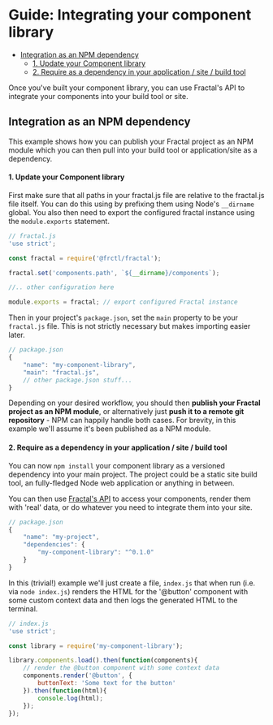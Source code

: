 # Guide: Integrating your component library

<!-- START doctoc generated TOC please keep comment here to allow auto update -->
<!-- DON'T EDIT THIS SECTION, INSTEAD RE-RUN doctoc TO UPDATE -->


- [Integration as an NPM dependency](#integration-as-an-npm-dependency)
  - [1. Update your Component library](#1-update-your-component-library)
  - [2. Require as a dependency in your application / site / build tool](#2-require-as-a-dependency-in-your-application--site--build-tool)

<!-- END doctoc generated TOC please keep comment here to allow auto update -->

Once you've built your component library, you can use Fractal's API to integrate your components into your build tool or site.

## Integration as an NPM dependency

This example shows how you can publish your Fractal project as an NPM module which you can then pull into your build tool or application/site as a dependency.

#### 1. Update your Component library

First make sure that all paths in your fractal.js file are relative to the fractal.js file itself. You can do this using by prefixing them using Node's `__dirname` global. You also then need to export the configured fractal instance using the `module.exports` statement.

```js
// fractal.js
'use strict';

const fractal = require('@frctl/fractal');

fractal.set('components.path', `${__dirname}/components`);

//.. other configuration here

module.exports = fractal; // export configured Fractal instance
```

Then in your project's `package.json`, set the `main` property to be your `fractal.js` file. This is not strictly necessary but makes importing easier later.

```js
// package.json
{
    "name": "my-component-library",
    "main": "fractal.js",
    // other package.json stuff...
}
```

Depending on your desired workflow, you should then **publish your Fractal project as an NPM module**, or alternatively just **push it to a remote git repository** - NPM can happily handle both cases. For brevity, in this example we'll assume it's been published as a NPM module.

#### 2. Require as a dependency in your application / site / build tool

You can now `npm install` your component library as a versioned dependency into your main project. The project could be a static site build tool, an fully-fledged Node web application or anything in between.

You can then use [Fractal's API](/docs/api/overview.md) to access your components, render them with 'real' data, or do whatever you need to integrate them into your site.

```js
// package.json
{
    "name": "my-project",
    "dependencies": {
        "my-component-library": "^0.1.0"
    }   
}
```

In this (trivial!) example we'll just create a file, `index.js` that when run (i.e. via `node index.js`) renders the HTML for the '@button' component with some custom context data and then logs the generated HTML to the terminal.

```js
// index.js
'use strict';

const library = require('my-component-library');

library.components.load().then(function(components){
    // render the @button component with some context data
    components.render('@button', {
        buttonText: 'Some text for the button'
    }).then(function(html){
        console.log(html);
    });
});
```
